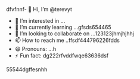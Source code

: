 dfvfnnf- 👋 Hi, I’m @terevyt
- 👀 I’m interested in ...
- 🌱 I’m currently learning ...gfsds654465
- 💞️ I’m looking to collaborate on ...123123jhmjhjhhj
- 📫 How to reach me ..ffsdf444796226fdds
- 😄 Pronouns: ...h
- ⚡ Fun fact: dg222rfvddfwqe63636dsf
<!---4565werasdf4458dfg6262dsf
terevyt/terevyt is a ✨ special ✨ repository because its `README.md` (this f63ile) appears on your GitHub p58rofigrede.vdsadsgerg
You can click the Preview link to take a look at your changevxxxxs.р123465
--->55544dgffesnhh
